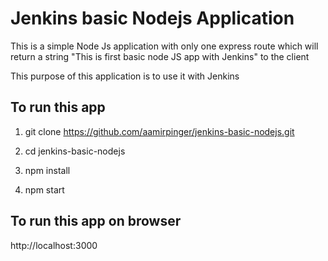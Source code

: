 # Jenkins basic Nodejs Application

This is a simple Node Js application with only one express route which will return a string "This is first basic node JS app with Jenkins" to the client

This purpose of this application is to use it with Jenkins

## To run this app

1. git clone https://github.com/aamirpinger/jenkins-basic-nodejs.git

2. cd jenkins-basic-nodejs

3. npm install

4. npm start


## To run this app on browser

http://localhost:3000